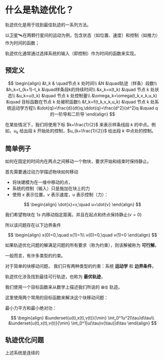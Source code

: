 # 什么是轨迹优化？

轨迹优化是用于找到最佳轨迹的一系列方法。

以卫星🛰️在两颗行星间的运动为例，包含状态（如位置、速度）和控制（如推力）作为时间的函数；

轨迹优化通常通过选择系统的输入（即控制）作为时间的函数来实现。

## 预定义

$$
\begin{align}
&t_k & \quad节点 k 处时间\\
&N &\quad轨迹（样条）段数\\
&h_k=t_{k+1}-t_k &\quad样条段k的持续时间\\
&x_k=x(t_k) &\quad 节点 k 处状态\\
&u_k=u(t_k) &\quad 节点 k 处控制量\\
&\omega_k=\omega(t_k,x_k,u_k) &\quad 目标函数在节点 k 处被积函数\\
&f_k=f(t_k,x_k,u_k) &\quad 节点 k 处系统运动学方程\\
&\dot{q}=\frac{d}{dt}q,\ddot{q}=\frac{d^2}{st^2}q &\quad q的一阶导和二阶导
\end{align}
$$

在某些情况下，我们将使用下标 $k+\frac{1}{2}$ 来表示样条线段 $k$ 的中点。例如，$u_k$ 给出段 $k$ 开始处的控制，$u_{k+\frac{1}{2}}$ 给出段 $k$ 中点处的控制。

## 简单例子

如何在固定的时间内在两点之间移动一个物块，要求开始和结束时保持静止。

首先需要通过动力学描述物块如何移动

- 将块建模为在一维中移动的点，
- 系统的控制（输入）只是施加在块上的力
- 使用 $x$ 表示位置，$v$ 表示速度，$u$ 表示控制（力）：

$$
\begin{align}
\dot{x}=v,\quad u=\dot{v}
\end{align}
$$

我们希望物块在 $1s$ 内移动指定距离，并且在起点和终点保持静止($v=0$)

所以该问题存在以下边界条件

$$
\begin{align}
x(0)=0,\quad x(1)=1\\
v(0)=0,\quad v(1)=0
\end{align}
$$

如果轨迹优化问题的解满足问题的所有要求（称为约束），则该解被称为 **可行解**。

一般而言，有许多类型的约束。

对于简单的块移动问题，
我们只有两种类型的约束：系统 **运动学** 和 **边界条件**。

轨迹优化涉及找到最佳可行轨迹，也称为 **最优轨迹**，

我们使用一个目标函数来从数学上描述我们所说的 `最佳` 轨迹。

这里使用两个常用的目标函数来解决这个块移动问题：

最小力平方和最小绝对功：

$$
\begin{align}
&\underset{u(t),x(t),v(t)}{\min} \int_0^1u^2(\tau)d\tau\\
&\underset{u(t),x(t),v(t)}{\min} \int_0^1|u(\tau)v(\tau)|d\tau
\end{align}
$$

## 轨迹优化问题

上述系统是连续的